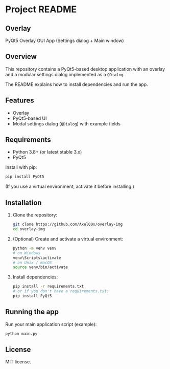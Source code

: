# Project README

## Overlay

PyQt5 Overlay GUI App (Settings dialog + Main window)

## Overview

This repository contains a PyQt5-based desktop application with an overlay and a modular settings dialog implemented as a `QDialog`.

The README explains how to install dependencies and run the app.

## Features

* Overlay
* PyQt5-based UI
* Modal settings dialog (`QDialog`) with example fields

## Requirements

* Python 3.8+ (or latest stable 3.x)
* PyQt5

Install with pip:

```bash
pip install PyQt5
```

(If you use a virtual environment, activate it before installing.)

## Installation

1. Clone the repository:

    ```bash
    git clone https://github.com/Axel00x/overlay-img
    cd overlay-img
    ```

2. (Optional) Create and activate a virtual environment:

    ```bash
    python -m venv venv
    # on Windows
    venv\Scripts\activate
    # on Unix / macOS
    source venv/bin/activate
    ```

3. Install dependencies:

    ```bash
    pip install -r requirements.txt
    # or if you don't have a requirements.txt:
    pip install PyQt5
    ```

## Running the app

Run your main application script (example):

```bash
python main.py
```

## License

MIT license.
